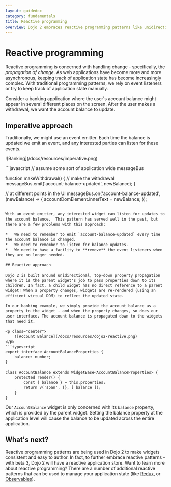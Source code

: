 ```yaml
---
layout: guidedoc
category: fundamentals
title: Reactive programming
overview: Dojo 2 embraces reactive programming patterns like unidirectional property propagation. This article gives a high level overview of the reactive patterns in Dojo 2 and how they are different from more traditional patterns.
---
```

# Reactive programming

Reactive programming is concerned with handling change - specifically, the _propagation of change_. As web applications have become more and more asynchronous, keeping track of application state has become increasingly complex. With traditional programming patterns, we rely on event listeners or try to keep track of application state manually.

Consider a banking application where the user's account balance might appear in several different places on the screen. After the user makes a withdrawal, we want the account balance to update.

## Imperative approach

Traditionally, we might use an event emitter. Each time the balance is updated we emit an event, and any interested parties can listen for these events.
<p class="center">
    ![Banking](/docs/resources/imperative.png)
</p>
```javascript
// assume some sort of application wide messageBus

function makeWithdrawal() {
    // make the withdrawal
    messageBus.emit('account-balance-updated', newBalance);
}

// at different points in the UI
messageBus.on('account-balance-updated', (newBalance) => {
    accountDomElement.innerText = newBalance;
});
```

With an event emitter, any interested widget can listen for updates to the account balance.  This pattern has served well in the past, but there are a few problems with this approach:

*   We need to remember to emit `account-balance-updated` every time the account balance is changed.
*   We need to remember to listen for balance updates.
*   We need to have a facility to **remove** the event listeners when they are no longer needed.

## Reactive approach

Dojo 2 is built around unidirectional, top-down property propagation where it is the parent widget's job to pass properties down to its children. In fact, a child widget has no direct reference to a parent widget! When a property changes, widgets are re-rendered (using an efficient virtual DOM) to reflect the updated state.

In our banking example, we simply provide the account balance as a property to the widget - and when the property changes, so does our user interface. The account balance is propagated down to the widgets that need it.

<p class="center">
    ![Account Balance](/docs/resources/dojo2-reactive.png)
</p>
```typescript
export interface AccountBalanceProperties {
    balance: number;
}

class AccountBalance extends WidgetBase<AccountBalanceProperties> {
    protected render() {
        const { balance } = this.properties;
        return v('span', {}, [ balance ]);
    }
}
```

Our `AccountBalance` widget is only concerned with its `balance` property, which is provided by the parent widget.  Setting the balance property at the application level will cause the balance to be updated across the entire application.

## What's next?

Reactive programming patterns are being used in Dojo 2 to make widgets consistent and easy to author.  In fact, to further embrace reactive patterns - with beta 3, Dojo 2 will have a reactive application store. Want to learn more about reactive programming? There are a number of additional reactive patterns that can be used to manage your application state (like [Redux](http://redux.js.org/), or [Observables](http://reactivex.io/documentation/observable.html)).
